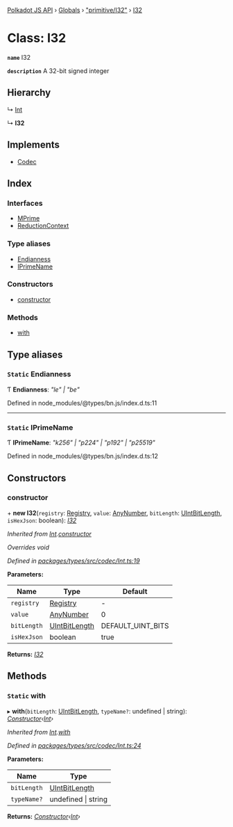 [Polkadot JS API](../README.md) › [Globals](../globals.md) › ["primitive/I32"](../modules/_primitive_i32_.md) › [I32](_primitive_i32_.i32.md)

# Class: I32

**`name`** I32

**`description`** 
A 32-bit signed integer

## Hierarchy

  ↳ [Int](_codec_int_.int.md)

  ↳ **I32**

## Implements

* [Codec](../interfaces/_types_codec_.codec.md)

## Index

### Interfaces

* [MPrime](../interfaces/_primitive_i32_.i32.mprime.md)
* [ReductionContext](../interfaces/_primitive_i32_.i32.reductioncontext.md)

### Type aliases

* [Endianness](_primitive_i32_.i32.md#static-endianness)
* [IPrimeName](_primitive_i32_.i32.md#static-iprimename)

### Constructors

* [constructor](_primitive_i32_.i32.md#constructor)

### Methods

* [with](_primitive_i32_.i32.md#static-with)

## Type aliases

### `Static` Endianness

Ƭ **Endianness**: *"le" | "be"*

Defined in node_modules/@types/bn.js/index.d.ts:11

___

### `Static` IPrimeName

Ƭ **IPrimeName**: *"k256" | "p224" | "p192" | "p25519"*

Defined in node_modules/@types/bn.js/index.d.ts:12

## Constructors

###  constructor

\+ **new I32**(`registry`: [Registry](../interfaces/_types_registry_.registry.md), `value`: [AnyNumber](../modules/_types_helpers_.md#anynumber), `bitLength`: [UIntBitLength](../modules/_codec_abstractint_.md#uintbitlength), `isHexJson`: boolean): *[I32](_primitive_i32_.i32.md)*

*Inherited from [Int](_codec_int_.int.md).[constructor](_codec_int_.int.md#constructor)*

*Overrides void*

*Defined in [packages/types/src/codec/Int.ts:19](https://github.com/polkadot-js/api/blob/5a7811c80f/packages/types/src/codec/Int.ts#L19)*

**Parameters:**

Name | Type | Default |
------ | ------ | ------ |
`registry` | [Registry](../interfaces/_types_registry_.registry.md) | - |
`value` | [AnyNumber](../modules/_types_helpers_.md#anynumber) | 0 |
`bitLength` | [UIntBitLength](../modules/_codec_abstractint_.md#uintbitlength) | DEFAULT_UINT_BITS |
`isHexJson` | boolean | true |

**Returns:** *[I32](_primitive_i32_.i32.md)*

## Methods

### `Static` with

▸ **with**(`bitLength`: [UIntBitLength](../modules/_codec_abstractint_.md#uintbitlength), `typeName?`: undefined | string): *[Constructor](../interfaces/_types_codec_.constructor.md)‹[Int](_codec_int_.int.md)›*

*Inherited from [Int](_codec_int_.int.md).[with](_codec_int_.int.md#static-with)*

*Defined in [packages/types/src/codec/Int.ts:24](https://github.com/polkadot-js/api/blob/5a7811c80f/packages/types/src/codec/Int.ts#L24)*

**Parameters:**

Name | Type |
------ | ------ |
`bitLength` | [UIntBitLength](../modules/_codec_abstractint_.md#uintbitlength) |
`typeName?` | undefined &#124; string |

**Returns:** *[Constructor](../interfaces/_types_codec_.constructor.md)‹[Int](_codec_int_.int.md)›*
